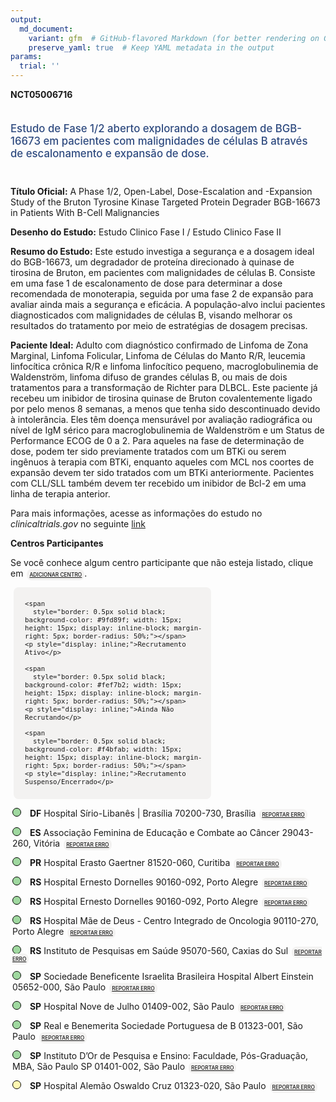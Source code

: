 ```yaml
---
output: 
  md_document:
    variant: gfm  # GitHub-flavored Markdown (for better rendering on GitHub)
    preserve_yaml: true  # Keep YAML metadata in the output
params:
  trial: ''
---
```


<script async src="https://scripts.simpleanalyticscdn.com/latest.js"></script>

**NCT05006716**

<div style="padding: 5px 5px 5px 0px; font-size: 1.20em; font-weight: 500; color: #2E4A7F; text-align: left; margin-bottom: 20px">

Estudo de Fase 1/2 aberto explorando a dosagem de BGB-16673 em pacientes
com malignidades de células B através de escalonamento e expansão de
dose.

</div>

**Título Oficial:** A Phase 1/2, Open-Label, Dose-Escalation and
-Expansion Study of the Bruton Tyrosine Kinase Targeted Protein Degrader
BGB-16673 in Patients With B-Cell Malignancies

**Desenho do Estudo:** Estudo Clinico Fase I / Estudo Clinico Fase II

**Resumo do Estudo:** Este estudo investiga a segurança e a dosagem
ideal do BGB-16673, um degradador de proteína direcionado à quinase de
tirosina de Bruton, em pacientes com malignidades de células B. Consiste
em uma fase 1 de escalonamento de dose para determinar a dose
recomendada de monoterapia, seguida por uma fase 2 de expansão para
avaliar ainda mais a segurança e eficácia. A população-alvo inclui
pacientes diagnosticados com malignidades de células B, visando melhorar
os resultados do tratamento por meio de estratégias de dosagem precisas.

**Paciente Ideal:** Adulto com diagnóstico confirmado de Linfoma de Zona
Marginal, Linfoma Folicular, Linfoma de Células do Manto R/R, leucemia
linfocítica crônica R/R e linfoma linfocítico pequeno, macroglobulinemia
de Waldenström, linfoma difuso de grandes células B, ou mais de dois
tratamentos para a transformação de Richter para DLBCL. Este paciente já
recebeu um inibidor de tirosina quinase de Bruton covalentemente ligado
por pelo menos 8 semanas, a menos que tenha sido descontinuado devido à
intolerância. Eles têm doença mensurável por avaliação radiográfica ou
nível de IgM sérico para macroglobulinemia de Waldenström e um Status de
Performance ECOG de 0 a 2. Para aqueles na fase de determinação de dose,
podem ter sido previamente tratados com um BTKi ou serem ingênuos à
terapia com BTKi, enquanto aqueles com MCL nos coortes de expansão devem
ter sido tratados com um BTKi anteriormente. Pacientes com CLL/SLL
também devem ter recebido um inibidor de Bcl-2 em uma linha de terapia
anterior.

Para mais informações, acesse as informações do estudo no
*clinicaltrials.gov* no seguinte
[link](https://clinicaltrials.gov/ct2/show/NCT05006716)

**Centros Participantes**

Se você conhece algum centro participante que não esteja listado, clique
em
<span style="color: #2E4A7F; margin-left: 2px; padding: 4px; background-color: #f3f2f1; border-radius: 8px; font-weight: 500; font-size: 0.6em"><a
href="https://cancertrialsbr.shinyapps.io/formsapp?study_nct_id=NCT05006716&amp;location_id=N%2FA&amp;location_full_name=N%2FA&amp;form_type=Adicionar%20Centro"
target="_blank">ADICIONAR CENTRO</a></span>.

<div style="margin-bottom: 8px; margin-left: 5px; padding: 8px; max-width: 300px; background-color: #f3f2f1; border-radius: 8px; font-size: 0.9em">

<div style="margin-left: 10px;">

    <span 
      style="border: 0.5px solid black; background-color: #9fd89f; width: 15px; height: 15px; display: inline-block; margin-right: 5px; border-radius: 50%;"></span>
    <p style="display: inline;">Recrutamento Ativo</p>

</div>

<div style="margin-left: 10px;">

    <span 
      style="border: 0.5px solid black; background-color: #fef7b2; width: 15px; height: 15px; display: inline-block; margin-right: 5px; border-radius: 50%;"></span>
    <p style="display: inline;">Ainda Não Recrutando</p>

</div>

<div style="margin-left: 10px;">

    <span 
      style="border: 0.5px solid black; background-color: #f4bfab; width: 15px; height: 15px; display: inline-block; margin-right: 5px; border-radius: 50%;"></span>
    <p style="display: inline;">Recrutamento Suspenso/Encerrado</p>

</div>

</div>

<div style="margin: 3px;">

<span style="border: 0.5px solid black; display: inline-block; width: 12px; height: 12px; border-radius: 50%; margin-right: 10px; padding-bottom: 0px; background-color: #9fd89f;"></span>
<b>DF</b> Hospital Sírio-Libanês \| Brasília 70200-730, Brasília
<span style="color: #2E4A7F; margin-left: 2px; padding: 4px; background-color: #f3f2f1; border-radius: 8px; font-weight: 500; font-size: 0.6em"><a
href="https://cancertrialsbr.shinyapps.io/formsapp?study_nct_id=NCT05006716&amp;location_id=HOSPITALSIRIOLIBANESBRASILIABRASILIA70200730BRAZIL&amp;location_full_name=Hospital%20S%C3%ADrio-Liban%C3%AAs%20%7C%20Bras%C3%ADlia%2C%2070200-730%2C%20Bras%C3%ADlia&amp;form_type=Reportar%20Erro"
target="_blank">REPORTAR ERRO</a></span>

</div>

<div style="margin: 3px;">

<span style="border: 0.5px solid black; display: inline-block; width: 12px; height: 12px; border-radius: 50%; margin-right: 10px; padding-bottom: 0px; background-color: #9fd89f;"></span>
<b>ES</b> Associação Feminina de Educação e Combate ao Câncer 29043-260,
Vitória
<span style="color: #2E4A7F; margin-left: 2px; padding: 4px; background-color: #f3f2f1; border-radius: 8px; font-weight: 500; font-size: 0.6em"><a
href="https://cancertrialsbr.shinyapps.io/formsapp?study_nct_id=NCT05006716&amp;location_id=HOSPITALSANTARITADECASSIAAFECCVITORIA29043260BRAZIL&amp;location_full_name=Associa%C3%A7%C3%A3o%20Feminina%20de%20Educa%C3%A7%C3%A3o%20e%20Combate%20ao%20C%C3%A2ncer%2C%2029043-260%2C%20Vit%C3%B3ria&amp;form_type=Reportar%20Erro"
target="_blank">REPORTAR ERRO</a></span>

</div>

<div style="margin: 3px;">

<span style="border: 0.5px solid black; display: inline-block; width: 12px; height: 12px; border-radius: 50%; margin-right: 10px; padding-bottom: 0px; background-color: #9fd89f;"></span>
<b>PR</b> Hospital Erasto Gaertner 81520-060, Curitiba
<span style="color: #2E4A7F; margin-left: 2px; padding: 4px; background-color: #f3f2f1; border-radius: 8px; font-weight: 500; font-size: 0.6em"><a
href="https://cancertrialsbr.shinyapps.io/formsapp?study_nct_id=NCT05006716&amp;location_id=HOSPITALERASTOGAERTNERCURITIBA81520060BRAZIL&amp;location_full_name=Hospital%20Erasto%20Gaertner%2C%2081520-060%2C%20Curitiba&amp;form_type=Reportar%20Erro"
target="_blank">REPORTAR ERRO</a></span>

</div>

<div style="margin: 3px;">

<span style="border: 0.5px solid black; display: inline-block; width: 12px; height: 12px; border-radius: 50%; margin-right: 10px; padding-bottom: 0px; background-color: #9fd89f;"></span>
<b>RS</b> Hospital Ernesto Dornelles 90160-092, Porto Alegre
<span style="color: #2E4A7F; margin-left: 2px; padding: 4px; background-color: #f3f2f1; border-radius: 8px; font-weight: 500; font-size: 0.6em"><a
href="https://cancertrialsbr.shinyapps.io/formsapp?study_nct_id=NCT05006716&amp;location_id=HOSPITALERNESTODORNELLESPORTOALEGRE90160093BRAZIL&amp;location_full_name=Hospital%20Ernesto%20Dornelles%2C%2090160-092%2C%20Porto%20Alegre&amp;form_type=Reportar%20Erro"
target="_blank">REPORTAR ERRO</a></span>

</div>

<div style="margin: 3px;">

<span style="border: 0.5px solid black; display: inline-block; width: 12px; height: 12px; border-radius: 50%; margin-right: 10px; padding-bottom: 0px; background-color: #9fd89f;"></span>
<b>RS</b> Hospital Ernesto Dornelles 90160-092, Porto Alegre
<span style="color: #2E4A7F; margin-left: 2px; padding: 4px; background-color: #f3f2f1; border-radius: 8px; font-weight: 500; font-size: 0.6em"><a
href="https://cancertrialsbr.shinyapps.io/formsapp?study_nct_id=NCT05006716&amp;location_id=HOSPITALERNESTODORNELLESPORTOALEGRE90160093BRAZIL&amp;location_full_name=Hospital%20Ernesto%20Dornelles%2C%2090160-092%2C%20Porto%20Alegre&amp;form_type=Reportar%20Erro"
target="_blank">REPORTAR ERRO</a></span>

</div>

<div style="margin: 3px;">

<span style="border: 0.5px solid black; display: inline-block; width: 12px; height: 12px; border-radius: 50%; margin-right: 10px; padding-bottom: 0px; background-color: #9fd89f;"></span>
<b>RS</b> Hospital Mãe de Deus - Centro Integrado de Oncologia
90110-270, Porto Alegre
<span style="color: #2E4A7F; margin-left: 2px; padding: 4px; background-color: #f3f2f1; border-radius: 8px; font-weight: 500; font-size: 0.6em"><a
href="https://cancertrialsbr.shinyapps.io/formsapp?study_nct_id=NCT05006716&amp;location_id=CENTROGAUCHOINTEGRADODEONCOLOGIAHOSPITALMAEDEDEUSPORTOALEGRE90850170BRAZIL&amp;location_full_name=Hospital%20M%C3%A3e%20de%20Deus%20-%20Centro%20Integrado%20de%20Oncologia%2C%2090110-270%2C%20Porto%20Alegre&amp;form_type=Reportar%20Erro"
target="_blank">REPORTAR ERRO</a></span>

</div>

<div style="margin: 3px;">

<span style="border: 0.5px solid black; display: inline-block; width: 12px; height: 12px; border-radius: 50%; margin-right: 10px; padding-bottom: 0px; background-color: #9fd89f;"></span>
<b>RS</b> Instituto de Pesquisas em Saúde 95070-560, Caxias do Sul
<span style="color: #2E4A7F; margin-left: 2px; padding: 4px; background-color: #f3f2f1; border-radius: 8px; font-weight: 500; font-size: 0.6em"><a
href="https://cancertrialsbr.shinyapps.io/formsapp?study_nct_id=NCT05006716&amp;location_id=INSTITUTODEPESQUISAEMSAUDEDAUNIVERSIDADEDECAXIASDOSULCAXIASDOSUL95070560BRAZIL&amp;location_full_name=Instituto%20de%20Pesquisas%20em%20Sa%C3%BAde%2C%2095070-560%2C%20Caxias%20do%20Sul&amp;form_type=Reportar%20Erro"
target="_blank">REPORTAR ERRO</a></span>

</div>

<div style="margin: 3px;">

<span style="border: 0.5px solid black; display: inline-block; width: 12px; height: 12px; border-radius: 50%; margin-right: 10px; padding-bottom: 0px; background-color: #9fd89f;"></span>
<b>SP</b> Sociedade Beneficente Israelita Brasileira Hospital Albert
Einstein 05652-000, São Paulo
<span style="color: #2E4A7F; margin-left: 2px; padding: 4px; background-color: #f3f2f1; border-radius: 8px; font-weight: 500; font-size: 0.6em"><a
href="https://cancertrialsbr.shinyapps.io/formsapp?study_nct_id=NCT05006716&amp;location_id=SOCIEDADEBENEFICENTEISRAELITABRASILEIRAHOSPITALALBERTEINSTEINSAOPAULO05653120BRAZIL&amp;location_full_name=Sociedade%20Beneficente%20Israelita%20Brasileira%20Hospital%20Albert%20Einstein%2C%2005652-000%2C%20S%C3%A3o%20Paulo&amp;form_type=Reportar%20Erro"
target="_blank">REPORTAR ERRO</a></span>

</div>

<div style="margin: 3px;">

<span style="border: 0.5px solid black; display: inline-block; width: 12px; height: 12px; border-radius: 50%; margin-right: 10px; padding-bottom: 0px; background-color: #9fd89f;"></span>
<b>SP</b> Hospital Nove de Julho 01409-002, São Paulo
<span style="color: #2E4A7F; margin-left: 2px; padding: 4px; background-color: #f3f2f1; border-radius: 8px; font-weight: 500; font-size: 0.6em"><a
href="https://cancertrialsbr.shinyapps.io/formsapp?study_nct_id=NCT05006716&amp;location_id=HOSPITALNOVEDEJULHODASASAOPAULO01409902BRAZIL&amp;location_full_name=Hospital%20Nove%20de%20Julho%2C%2001409-002%2C%20S%C3%A3o%20Paulo&amp;form_type=Reportar%20Erro"
target="_blank">REPORTAR ERRO</a></span>

</div>

<div style="margin: 3px;">

<span style="border: 0.5px solid black; display: inline-block; width: 12px; height: 12px; border-radius: 50%; margin-right: 10px; padding-bottom: 0px; background-color: #9fd89f;"></span>
<b>SP</b> Real e Benemerita Sociedade Portuguesa de B 01323-001, São
Paulo
<span style="color: #2E4A7F; margin-left: 2px; padding: 4px; background-color: #f3f2f1; border-radius: 8px; font-weight: 500; font-size: 0.6em"><a
href="https://cancertrialsbr.shinyapps.io/formsapp?study_nct_id=NCT05006716&amp;location_id=REALEBENEMERITAASSOCIACAOPORTUGUESADESAOPAULOSAOPAULO01321001BRAZIL&amp;location_full_name=Real%20e%20Benemerita%20Sociedade%20Portuguesa%20de%20B%2C%2001323-001%2C%20S%C3%A3o%20Paulo&amp;form_type=Reportar%20Erro"
target="_blank">REPORTAR ERRO</a></span>

</div>

<div style="margin: 3px;">

<span style="border: 0.5px solid black; display: inline-block; width: 12px; height: 12px; border-radius: 50%; margin-right: 10px; padding-bottom: 0px; background-color: #9fd89f;"></span>
<b>SP</b> Instituto D’Or de Pesquisa e Ensino: Faculdade, Pós-Graduação,
MBA, São Paulo SP 01401-002, São Paulo
<span style="color: #2E4A7F; margin-left: 2px; padding: 4px; background-color: #f3f2f1; border-radius: 8px; font-weight: 500; font-size: 0.6em"><a
href="https://cancertrialsbr.shinyapps.io/formsapp?study_nct_id=NCT05006716&amp;location_id=INSTITUTODORDEPESQUISAEENSINOSAOPAULOSAOPAULO01401002BRAZIL&amp;location_full_name=Instituto%20D%27Or%20de%20Pesquisa%20e%20Ensino%3A%20Faculdade%2C%20P%C3%B3s-Gradua%C3%A7%C3%A3o%2C%20MBA%2C%20S%C3%A3o%20Paulo%20SP%2C%2001401-002%2C%20S%C3%A3o%20Paulo&amp;form_type=Reportar%20Erro"
target="_blank">REPORTAR ERRO</a></span>

</div>

<div style="margin: 3px;">

<span style="border: 0.5px solid black; display: inline-block; width: 12px; height: 12px; border-radius: 50%; margin-right: 10px; padding-bottom: 0px; background-color: #fef7b2;"></span>
<b>SP</b> Hospital Alemão Oswaldo Cruz 01323-020, São Paulo
<span style="color: #2E4A7F; margin-left: 2px; padding: 4px; background-color: #f3f2f1; border-radius: 8px; font-weight: 500; font-size: 0.6em"><a
href="https://cancertrialsbr.shinyapps.io/formsapp?study_nct_id=NCT05006716&amp;location_id=HOSPITALALEMAOOSWALDOCRUZSAOPAULO04829310BRAZIL&amp;location_full_name=Hospital%20Alem%C3%A3o%20Oswaldo%20Cruz%2C%2001323-020%2C%20S%C3%A3o%20Paulo&amp;form_type=Reportar%20Erro"
target="_blank">REPORTAR ERRO</a></span>

</div>
